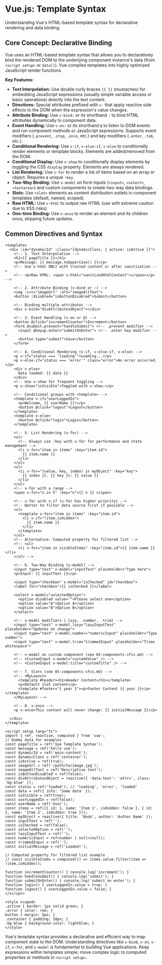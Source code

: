 # Vue.js: Template Syntax

Understanding Vue's HTML-based template syntax for declarative rendering and data binding.

## Core Concept: Declarative Binding

Vue uses an HTML-based template syntax that allows you to declaratively bind the rendered DOM to the underlying component instance's data (from `<script setup>` or `data()`). Vue compiles templates into highly optimized JavaScript render functions.

**Key Features:**

*   **Text Interpolation:** Use double curly braces `{{ }}` (mustaches) for embedding JavaScript expressions (usually simple variable access or basic operations) directly into the text content.
*   **Directives:** Special attributes prefixed with `v-` that apply reactive side effects to the DOM when the expression's value changes.
*   **Attribute Binding:** Use `v-bind:` or its shorthand `:` to bind HTML attributes dynamically to component data.
*   **Event Handling:** Use `v-on:` or its shorthand `@` to listen to DOM events and run component methods or JavaScript expressions. Supports event modifiers (`.prevent`, `.stop`, `.once`, etc.) and key modifiers (`.enter`, `.tab`, etc.).
*   **Conditional Rendering:** Use `v-if`, `v-else-if`, `v-else` to conditionally render elements or template blocks. Elements are added/removed from the DOM.
*   **Conditional Display:** Use `v-show` to conditionally display elements by toggling the CSS `display` property. Elements are always rendered.
*   **List Rendering:** Use `v-for` to render a list of items based on an array or object. Requires a unique `:key`.
*   **Two-Way Binding:** Use `v-model` on form inputs (`<input>`, `<select>`, `<textarea>`) and custom components to create two-way data bindings.
*   **Slots:** Use `<slot>` elements as content distribution outlets in component templates (default, named, scoped).
*   **Raw HTML:** Use `v-html` to output raw HTML (use with extreme caution due to XSS risks).
*   **One-time Binding:** Use `v-once` to render an element and its children once, skipping future updates.

## Common Directives and Syntax

```vue
<template>
  <div :id="dynamicId" :class="[dynamicClass, { active: isActive }]">
    <!-- 1. Text Interpolation -->
    <h1>{{ pageTitle }}</h1>
    <p>Message: {{ message.toUpperCase() }}</p>
    <!-- Use v-html ONLY with trusted content or after sanitization -->
    <!-- <p>Raw HTML: <span v-html="sanitizedHtmlContent"></span></p> -->

    <!-- 2. Attribute Binding (v-bind or :) -->
    <img :src="imageUrl" :alt="imageAltText">
    <button :disabled="isButtonDisabled">Submit</button>

    <!-- Binding multiple attributes -->
    <div v-bind="divAttributesObject"></div>

    <!-- 3. Event Handling (v-on or @) -->
    <button @click="incrementCounter">Increment</button>
    <form @submit.prevent="handleSubmit"> <!-- .prevent modifier -->
      <input @keyup.enter="submitOnEnter"> <!-- .enter key modifier -->
      <button type="submit">Save</button>
    </form>

    <!-- 4. Conditional Rendering (v-if, v-else-if, v-else) -->
    <p v-if="status === 'loading'">Loading...</p>
    <p v-else-if="status === 'error'" class="error">An error occurred.</p>
    <div v-else>
      Data loaded: {{ data }}
    </div>
    <!-- Use v-show for frequent toggling -->
    <p v-show="isVisible">Toggled with v-show.</p>

    <!-- Conditional groups with <template> -->
    <template v-if="userLoggedIn">
      <p>Welcome, {{ userName }}!</p>
      <button @click="logout">Logout</button>
    </template>
    <template v-else>
      <button @click="login">Login</button>
    </template>

    <!-- 5. List Rendering (v-for) -->
    <ul>
      <!-- Always use :key with v-for for performance and state management -->
      <li v-for="item in items" :key="item.id">
        {{ item.name }}
      </li>
    </ul>
    <ul>
      <li v-for="(value, key, index) in myObject" :key="key">
        {{ index }}. {{ key }}: {{ value }}
      </li>
    </ul>
    <!-- v-for with a range -->
    <span v-for="n in 5" :key="n">{{ n }} </span>

    <!-- v-for with v-if (v-for has higher priority) -->
    <!-- Better to filter data source first if possible -->
    <ul>
      <template v-for="item in items" :key="item.id">
        <li v-if="!item.isHidden">
          {{ item.name }}
        </li>
      </template>
    </ul>
    <!-- Alternative: Computed property for filtered list -->
    <!-- <ul>
      <li v-for="item in visibleItems" :key="item.id">{{ item.name }}</li>
    </ul> -->

    <!-- 6. Two-Way Binding (v-model) -->
    <input type="text" v-model="inputText" placeholder="Type here">
    <p>Input: {{ inputText }}</p>

    <input type="checkbox" v-model="isChecked" id="checkbox">
    <label for="checkbox">{{ isChecked }}</label>

    <select v-model="selectedOption">
      <option disabled value="">Please select one</option>
      <option value="A">Option A</option>
      <option value="B">Option B</option>
    </select>

    <!-- v-model modifiers (.lazy, .number, .trim) -->
    <input type="text" v-model.lazy="lazyInputText" placeholder="Updates on change">
    <input type="text" v-model.number="numericInput" placeholder="Type number">
    <input type="text" v-model.trim="trimmedInput" placeholder="Trims whitespace">

    <!-- v-model on custom component (see 03-components-sfcs.md) -->
    <!-- <CustomInput v-model="customValue" /> -->
    <!-- <CustomInput v-model:title="customTitle" /> -->

    <!-- 7. Slots (see 03-components-sfcs.md) -->
    <!-- <MyLayout>
      <template #header><h1>Header Content</h1></template>
      <p>Default slot content</p>
      <template #footer="{ year }"><p>Footer Content {{ year }}</p></template>
    </MyLayout> -->

    <!-- 8. v-once -->
    <p v-once>This content will never change: {{ initialMessage }}</p>

  </div>
</template>

<script setup lang="ts">
import { ref, reactive, computed } from 'vue';
// Dummy data for examples
const pageTitle = ref('Vue Template Syntax');
const message = ref('hello vue');
const dynamicId = ref('main-content');
const dynamicClass = ref('container');
const isActive = ref(true);
const imageUrl = ref('/path/to/image.jpg');
const imageAltText = ref('Descriptive text');
const isButtonDisabled = ref(false);
const divAttributesObject = reactive({ 'data-test': 'attrs', class: 'bg-blue' });
const status = ref('loaded'); // 'loading', 'error', 'loaded'
const data = ref({ info: 'Some data' });
const isVisible = ref(true);
const userLoggedIn = ref(false);
const userName = ref('User');
const items = ref([{ id: 1, name: 'Item 1', isHidden: false }, { id: 2, name: 'Item 2', isHidden: true }]);
const myObject = reactive({ title: 'Book', author: 'Author Name' });
const inputText = ref('');
const isChecked = ref(false);
const selectedOption = ref('');
const lazyInputText = ref('');
const numericInput = ref<number | null>(null);
const trimmedInput = ref('');
const initialMessage = ref('Loaded!');

// Computed property for filtered list example
// const visibleItems = computed(() => items.value.filter(item => !item.isHidden));

function incrementCounter() { console.log('increment'); }
function handleSubmit() { console.log('submit'); }
function submitOnEnter() { console.log('submit on enter'); }
function login() { userLoggedIn.value = true; }
function logout() { userLoggedIn.value = false; }
</script>

<style scoped>
.active { border: 1px solid green; }
.error { color: red; }
button { margin: 5px; }
.container { padding: 10px; }
.bg-blue { background-color: lightblue; }
</style>
```

Vue's template syntax provides a declarative and efficient way to map component state to the DOM. Understanding directives like `v-bind`, `v-on`, `v-if`, `v-for`, and `v-model` is fundamental to building Vue applications. Keep expressions within templates simple; move complex logic to computed properties or methods in `<script setup>`.